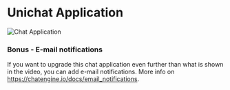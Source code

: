 # Unichat Application

![Chat Application](https://i.ibb.co/GJwyy9m/Bv9-Js3-QLOLY-HD.jpg)

### Bonus - E-mail notifications

If you want to upgrade this chat application even further than what is shown in the video, you can add e-mail notifications. More info on https://chatengine.io/docs/email_notifications.
